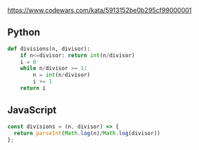 https://www.codewars.com/kata/5913152be0b295cf99000001

## Python
```python
def divisions(n, divisor):
    if n<=divisor: return int(n/divisor)
    i = 0
    while n/divisor >= 1:
        n = int(n/divisor)
        i += 1
    return i
```

## JavaScript
```js
const divisions = (n, divisor) => {
  return parseInt(Math.log(n)/Math.log(divisor))
};
```